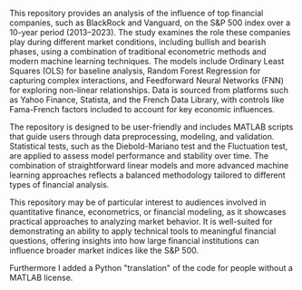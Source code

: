 This repository provides an analysis of the influence of top financial companies, such as BlackRock and Vanguard, on the S&P 500 index over a 10-year period (2013–2023). The study examines the role these companies play during different market conditions, including bullish and bearish phases, using a combination of traditional econometric methods and modern machine learning techniques. The models include Ordinary Least Squares (OLS) for baseline analysis, Random Forest Regression for capturing complex interactions, and Feedforward Neural Networks (FNN) for exploring non-linear relationships. Data is sourced from platforms such as Yahoo Finance, Statista, and the French Data Library, with controls like Fama-French factors included to account for key economic influences.

The repository is designed to be user-friendly and includes MATLAB scripts that guide users through data preprocessing, modeling, and validation. Statistical tests, such as the Diebold-Mariano test and the Fluctuation test, are applied to assess model performance and stability over time. The combination of straightforward linear models and more advanced machine learning approaches reflects a balanced methodology tailored to different types of financial analysis.

This repository may be of particular interest to audiences involved in quantitative finance, econometrics, or financial modeling, as it showcases practical approaches to analyzing market behavior. It is well-suited for demonstrating an ability to apply technical tools to meaningful financial questions, offering insights into how large financial institutions can influence broader market indices like the S&P 500.

Furthermore I added a Python "translation" of the code for people without a MATLAB license. 
